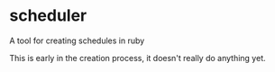 # scheduler
A tool for creating schedules in ruby

This is early in the creation process, it doesn't really do anything yet.
